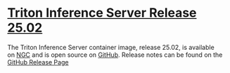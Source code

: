<!--
# Copyright (c) 2024, NVIDIA CORPORATION. All rights reserved.
#
# Redistribution and use in source and binary forms, with or without
# modification, are permitted provided that the following conditions
# are met:
#  * Redistributions of source code must retain the above copyright
#    notice, this list of conditions and the following disclaimer.
#  * Redistributions in binary form must reproduce the above copyright
#    notice, this list of conditions and the following disclaimer in the
#    documentation and/or other materials provided with the distribution.
#  * Neither the name of NVIDIA CORPORATION nor the names of its
#    contributors may be used to endorse or promote products derived
#    from this software without specific prior written permission.
#
# THIS SOFTWARE IS PROVIDED BY THE COPYRIGHT HOLDERS ``AS IS'' AND ANY
# EXPRESS OR IMPLIED WARRANTIES, INCLUDING, BUT NOT LIMITED TO, THE
# IMPLIED WARRANTIES OF MERCHANTABILITY AND FITNESS FOR A PARTICULAR
# PURPOSE ARE DISCLAIMED.  IN NO EVENT SHALL THE COPYRIGHT OWNER OR
# CONTRIBUTORS BE LIABLE FOR ANY DIRECT, INDIRECT, INCIDENTAL, SPECIAL,
# EXEMPLARY, OR CONSEQUENTIAL DAMAGES (INCLUDING, BUT NOT LIMITED TO,
# PROCUREMENT OF SUBSTITUTE GOODS OR SERVICES; LOSS OF USE, DATA, OR
# PROFITS; OR BUSINESS INTERRUPTION) HOWEVER CAUSED AND ON ANY THEORY
# OF LIABILITY, WHETHER IN CONTRACT, STRICT LIABILITY, OR TORT
# (INCLUDING NEGLIGENCE OR OTHERWISE) ARISING IN ANY WAY OUT OF THE USE
# OF THIS SOFTWARE, EVEN IF ADVISED OF THE POSSIBILITY OF SUCH DAMAGE.
-->
# [Triton Inference Server Release 25.02](https://docs.nvidia.com/deeplearning/triton-inference-server/release-notes/rel-25-02.html#rel-25-02)

The Triton Inference Server container image, release 25.02, is available
on [NGC](https://ngc.nvidia.com/catalog/containers/nvidia:tritonserver) and
is open source
on [GitHub](https://github.com/triton-inference-server/server). Release notes can 
be found on the [GitHub Release Page](https://github.com/triton-inference-server/server/releases)